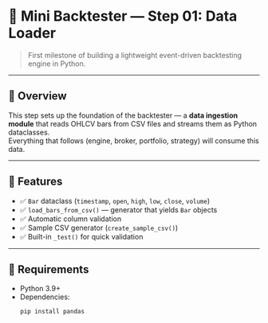 # 🧠 Mini Backtester — Step 01: Data Loader

> First milestone of building a lightweight event-driven backtesting engine in Python.

---

## 🚀 Overview
This step sets up the foundation of the backtester — a **data ingestion module** that reads OHLCV bars from CSV files and streams them as Python dataclasses.  
Everything that follows (engine, broker, portfolio, strategy) will consume this data.

---

## 🧩 Features
- ✅ `Bar` dataclass (`timestamp`, `open`, `high`, `low`, `close`, `volume`)
- ✅ `load_bars_from_csv()` — generator that yields `Bar` objects
- ✅ Automatic column validation
- ✅ Sample CSV generator (`create_sample_csv()`)
- ✅ Built-in `_test()` for quick validation

---

## 🧰 Requirements
- Python 3.9+
- Dependencies:
  ```bash
  pip install pandas
